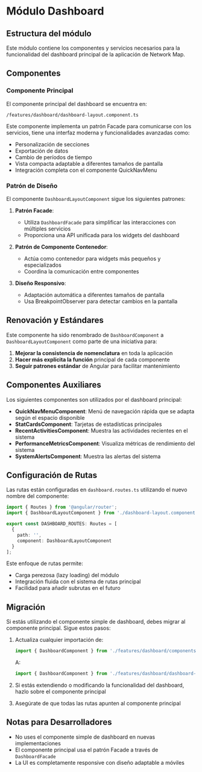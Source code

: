 # Módulo Dashboard

## Estructura del módulo

Este módulo contiene los componentes y servicios necesarios para la funcionalidad del dashboard principal de la aplicación de Network Map.

## Componentes

### Componente Principal

El componente principal del dashboard se encuentra en:
```
/features/dashboard/dashboard-layout.component.ts
```

Este componente implementa un patrón Facade para comunicarse con los servicios, tiene una interfaz moderna y funcionalidades avanzadas como:
- Personalización de secciones
- Exportación de datos
- Cambio de períodos de tiempo
- Vista compacta adaptable a diferentes tamaños de pantalla
- Integración completa con el componente QuickNavMenu

### Patrón de Diseño

El componente `DashboardLayoutComponent` sigue los siguientes patrones:

1. **Patrón Facade**:
   - Utiliza `DashboardFacade` para simplificar las interacciones con múltiples servicios
   - Proporciona una API unificada para los widgets del dashboard

2. **Patrón de Componente Contenedor**:
   - Actúa como contenedor para widgets más pequeños y especializados
   - Coordina la comunicación entre componentes

3. **Diseño Responsivo**:
   - Adaptación automática a diferentes tamaños de pantalla
   - Usa BreakpointObserver para detectar cambios en la pantalla

## Renovación y Estándares

Este componente ha sido renombrado de `DashboardComponent` a `DashboardLayoutComponent` como parte de una iniciativa para:

1. **Mejorar la consistencia de nomenclatura** en toda la aplicación
2. **Hacer más explícita la función** principal de cada componente
3. **Seguir patrones estándar** de Angular para facilitar mantenimiento

## Componentes Auxiliares

Los siguientes componentes son utilizados por el dashboard principal:

- **QuickNavMenuComponent**: Menú de navegación rápida que se adapta según el espacio disponible
- **StatCardsComponent**: Tarjetas de estadísticas principales
- **RecentActivitiesComponent**: Muestra las actividades recientes en el sistema
- **PerformanceMetricsComponent**: Visualiza métricas de rendimiento del sistema
- **SystemAlertsComponent**: Muestra las alertas del sistema

## Configuración de Rutas

Las rutas están configuradas en `dashboard.routes.ts` utilizando el nuevo nombre del componente:

```typescript
import { Routes } from '@angular/router';
import { DashboardLayoutComponent } from './dashboard-layout.component';

export const DASHBOARD_ROUTES: Routes = [
  {
    path: '',
    component: DashboardLayoutComponent
  }
];
```

Este enfoque de rutas permite:
- Carga perezosa (lazy loading) del módulo
- Integración fluida con el sistema de rutas principal
- Facilidad para añadir subrutas en el futuro

## Migración

Si estás utilizando el componente simple de dashboard, debes migrar al componente principal. Sigue estos pasos:

1. Actualiza cualquier importación de:
   ```typescript
   import { DashboardComponent } from './features/dashboard/components/dashboard/dashboard.component';
   ```
   A:
   ```typescript
   import { DashboardComponent } from './features/dashboard/dashboard-layout.component';
   ```

2. Si estás extendiendo o modificando la funcionalidad del dashboard, hazlo sobre el componente principal
3. Asegúrate de que todas las rutas apunten al componente principal

## Notas para Desarrolladores

- No uses el componente simple de dashboard en nuevas implementaciones
- El componente principal usa el patrón Facade a través de `DashboardFacade`
- La UI es completamente responsive con diseño adaptable a móviles 